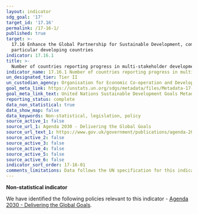 ```yaml
---
layout: indicator
sdg_goal: '17'
target_id: '17.16'
permalink: /17-16-1/
published: true
target: >-
  17.16 Enhance the Global Partnership for Sustainable Development, complemented by multi-stakeholder partnerships that mobilize and share knowledge, expertise, technology and financial resources, to support the achievement of the Sustainable Development Goals in all countries, in
  particular developing countries
indicator: 17.16.1
title: >-
  Number of countries reporting progress in multi-stakeholder development effectiveness monitoring frameworks that support the achievement of the sustainable development goals
indicator_name: 17.16.1 Number of countries reporting progress in multi-stakeholder development effectiveness monitoring frameworks that support the achievement of the sustainable development goals
un_designated_tier: Tier II
un_custodian_agency: Organisation for Economic Co-operation and Development (OECD), United Nations Development Programme (UNDP)
goal_meta_link: https://unstats.un.org/sdgs/metadata/files/Metadata-17-16-01.pdf
goal_meta_link_text: United Nations Sustainable Development Goals Metadata (PDF 340 KB)
reporting_status: complete
data_non_statistical: true
data_show_map: false
data_keywords: Non-statistical, legislation, policy
source_active_1: false
source_url_1: Agenda 2030 - Delivering the Global Goals
source_url_text_1: https://www.gov.uk/government/publications/agenda-2030-delivering-the-global-goals
source_active_2: false
source_active_3: false
source_active_4: false
source_active_5: false
source_active_6: false
indicator_sort_order: 17-16-01
comments_limitations: Data follows the UN specification for this indicator. This indicator has been identified in collaboration with topic experts.
---
```

**Non-statistical indicator**

We have identified the following policies relevant to this indicator - 
[Agenda 2030 - Delivering the Global Goals](https://www.gov.uk/government/publications/agenda-2030-delivering-the-global-goals).
